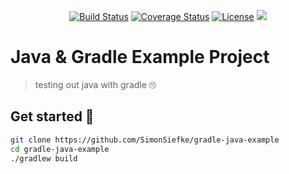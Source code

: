 <p align="center">
<a href="https://travis-ci.com/SimonSiefke/gradle-java-example"><img src="https://travis-ci.com/SimonSiefke/gradle-java-example.svg?branch=master" alt="Build Status"></a>
<a href="https://codecov.io/gh/SimonSiefke/gradle-java-example">
<img src="https://codecov.io/gh/SimonSiefke/gradle-java-example/branch/master/graph/badge.svg" alt="Coverage Status"></a>
<a href="https://raw.githubusercontent.com/SimonSiefke/gradle-java-example/master/LICENSE"><img src="https://img.shields.io/badge/license-MIT-blue.svg" alt="License"></a>
<a href="https://github.com/SimonSiefke/gradle-java-example/issues"><img src="https://img.shields.io/github/issues/SimonSiefke/gradle-java-example.svg"></a></p>

# Java & Gradle Example Project

> testing out java with gradle 🙄

## Get started 🚀

```bash
git clone https://github.com/SimonSiefke/gradle-java-example
cd gradle-java-example
./gradlew build
```
